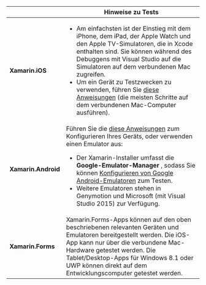 ||Hinweise zu Tests|
|---|---|
|**Xamarin.iOS**|<ul><li>Am einfachsten ist der Einstieg mit dem iPhone, dem iPad, der Apple Watch und den Apple TV-Simulatoren, die in Xcode enthalten sind. Sie können während des Debuggens mit Visual Studio auf die Simulatoren auf dem verbundenen Mac zugreifen.</li> <li>Um ein Gerät zu Testzwecken zu verwenden, führen Sie <a href="~/ios/get-started/installation/device-provisioning/index.md">diese Anweisungen</a> (die meisten Schritte auf dem verbundenen Mac-Computer ausführen).</li></ul>|
|**Xamarin.Android**|Führen Sie die <a href="~/android/get-started/installation/set-up-device-for-development.md">diese Anweisungen</a> zum Konfigurieren Ihres Geräts, oder verwenden einen Emulator aus: <ul><li>Der Xamarin-Installer umfasst die <b>Google-Emulator-Manager</b> , sodass Sie können <a href="~/android/deploy-test/debugging/android-sdk-emulator/index.md">Konfigurieren von Google Android-Emulatoren</a> zum Testen.</li><li>Weitere Emulatoren stehen in Genymotion und Microsoft (mit Visual Studio 2015) zur Verfügung.</li></ul>|
|**Xamarin.Forms**|Xamarin.Forms-Apps können auf den oben beschriebenen relevanten Geräten und Emulatoren bereitgestellt werden. Die iOS-App kann nur über die verbundene Mac-Hardware getestet werden. Die Tablet/Desktop-Apps für Windows 8.1 oder UWP können direkt auf dem Entwicklungscomputer getestet werden.|
